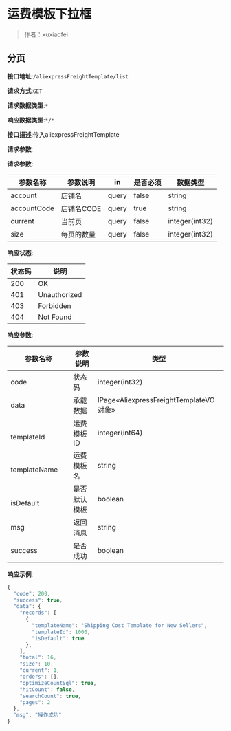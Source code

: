 # 运费模板下拉框

> 作者：xuxiaofei

## 分页


**接口地址**:`/aliexpressFreightTemplate/list`


**请求方式**:`GET`


**请求数据类型**:`*`


**响应数据类型**:`*/*`


**接口描述**:传入aliexpressFreightTemplate


**请求参数**:


**请求参数**:


| 参数名称 | 参数说明 | in    | 是否必须 | 数据类型 |
| -------- | -------- | ----- | -------- | -------- |
|account|店铺名|query|false|string|
|accountCode|店铺名CODE|query|true|string|
|current|当前页|query|false|integer(int32)|
|size|每页的数量|query|false|integer(int32)|


**响应状态**:


| 状态码 | 说明 |
| -------- | -------- |
|200|OK|
|401|Unauthorized|
|403|Forbidden|
|404|Not Found|


**响应参数**:


| 参数名称 | 参数说明 | 类型 |
| -------- | -------- | ----- |
|code|状态码|integer(int32)|
|data|承载数据|IPage«AliexpressFreightTemplateVO对象»|
|&emsp;&emsp;&emsp;&emsp;templateId|运费模板ID|integer(int64)|
|&emsp;&emsp;&emsp;&emsp;templateName|运费模板名|string|
|&emsp;&emsp;&emsp;&emsp;isDefault|是否默认模板|boolean|
|msg|返回消息|string|
|success|是否成功|boolean|


**响应示例**:
```javascript
{
  "code": 200,
  "success": true,
  "data": {
    "records": [
      {
        "templateName": "Shipping Cost Template for New Sellers",
        "templateId": 1000,
		"isDefault": true
      },
    ],
    "total": 16,
    "size": 10,
    "current": 1,
    "orders": [],
    "optimizeCountSql": true,
    "hitCount": false,
    "searchCount": true,
    "pages": 2
  },
  "msg": "操作成功"
}
```